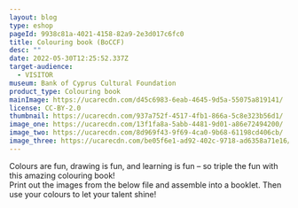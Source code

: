 ```yaml
---
layout: blog
type: eshop
pageId: 9938c81a-4021-4158-82a9-2e3d017c6fc0
title: Colouring book (BoCCF)
desc: ""
date: 2022-05-30T12:25:52.337Z
target-audience:
  - VISITOR
museum: Bank of Cyprus Cultural Foundation
product_type: Colouring book
mainImage: https://ucarecdn.com/d45c6983-6eab-4645-9d5a-55075a819141/
license: CC-BY-2.0
thumbnail: https://ucarecdn.com/937a752f-4517-4fb1-866a-5c8e323b56d1/
image_one: https://ucarecdn.com/13f1fa8a-5abb-4481-9d01-a86e72494200/
image_two: https://ucarecdn.com/8d969f43-9f69-4ca0-9b68-61198cd406cb/
image_three: https://ucarecdn.com/be05f6e1-ad92-402c-9718-ad6358a71e16/
---
```

Colours are fun, drawing is fun, and learning is fun – so triple the fun with this amazing colouring book! <br/>
Print out the images from the below file and assemble into a booklet.
Then use your colours to let your talent shine!